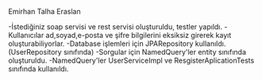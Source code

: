 Emirhan Talha Eraslan

-İstediğiniz soap servisi ve rest servisi oluşturuldu, testler yapıldı.
-Kullanıcılar ad,soyad,e-posta ve şifre bilgilerini eksiksiz girerek kayıt oluşturabiliyorlar.
-Database işlemleri için JPARepository kullanıldı. (UserRepository sınıfında)
-Sorgular için NamedQuery'ler entity sınıfında oluşturuldu.
-NamedQuery'ler UserServiceImpl ve ResgisterAplicationTests sınıfında kullanıldı.
